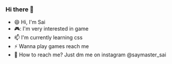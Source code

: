 ### Hi there 👋

<!--
**SayMaster-Sai/Saymaster-Sai** is a ✨ _special_ ✨ repository because its `README.md` (this file) appears on your GitHub profile.

Here are some ideas to get you started:

- 🔭 I’m currently working on ...
- 🌱 I’m currently learning ...
- 👯 I’m looking to collaborate on ...
- 🤔 I’m looking for help with ...
- 💬 Ask me about ...
- 📫 How to reach me: ...
- 😄 Pronouns: ...
- ⚡ Fun fact: ...
-->

- 😄 Hi, I'm Sai
- :video_game:: I'm very interested in game
- 📫 I'm currently learning css
- ⚡ Wanna play games reach me
- 💬 How to reach me? Just dm me on instagram @saymaster_sai 
